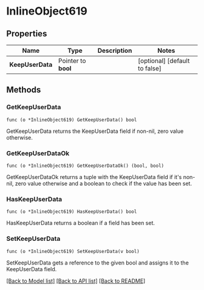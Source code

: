 # InlineObject619

## Properties

Name | Type | Description | Notes
------------ | ------------- | ------------- | -------------
**KeepUserData** | Pointer to **bool** |  | [optional] [default to false]

## Methods

### GetKeepUserData

`func (o *InlineObject619) GetKeepUserData() bool`

GetKeepUserData returns the KeepUserData field if non-nil, zero value otherwise.

### GetKeepUserDataOk

`func (o *InlineObject619) GetKeepUserDataOk() (bool, bool)`

GetKeepUserDataOk returns a tuple with the KeepUserData field if it's non-nil, zero value otherwise
and a boolean to check if the value has been set.

### HasKeepUserData

`func (o *InlineObject619) HasKeepUserData() bool`

HasKeepUserData returns a boolean if a field has been set.

### SetKeepUserData

`func (o *InlineObject619) SetKeepUserData(v bool)`

SetKeepUserData gets a reference to the given bool and assigns it to the KeepUserData field.


[[Back to Model list]](../README.md#documentation-for-models) [[Back to API list]](../README.md#documentation-for-api-endpoints) [[Back to README]](../README.md)


